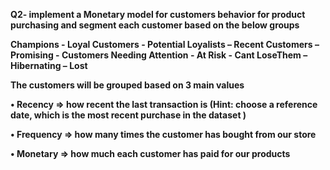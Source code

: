 
__Q2- implement a Monetary model for customers behavior for product purchasing and segment each customer based on the below groups__

   __Champions - Loyal Customers - Potential Loyalists – Recent Customers – Promising - Customers Needing Attention - At Risk - Cant             LoseThem – Hibernating – Lost__
   
   __The customers will be grouped based on 3 main values__
   
   __• Recency => how recent the last transaction is (Hint: choose a reference date, which is the most recent purchase in the dataset )__
      
   __• Frequency => how many times the customer has bought from our store__
      
   __• Monetary => how much each customer has paid for our products__ 
